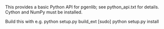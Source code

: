 This provides a basic Python API for pgenlib; see python_api.txt for details.
Cython and NumPy must be installed.

Build this with e.g.
  python setup.py build_ext
  [sudo] python setup.py install
